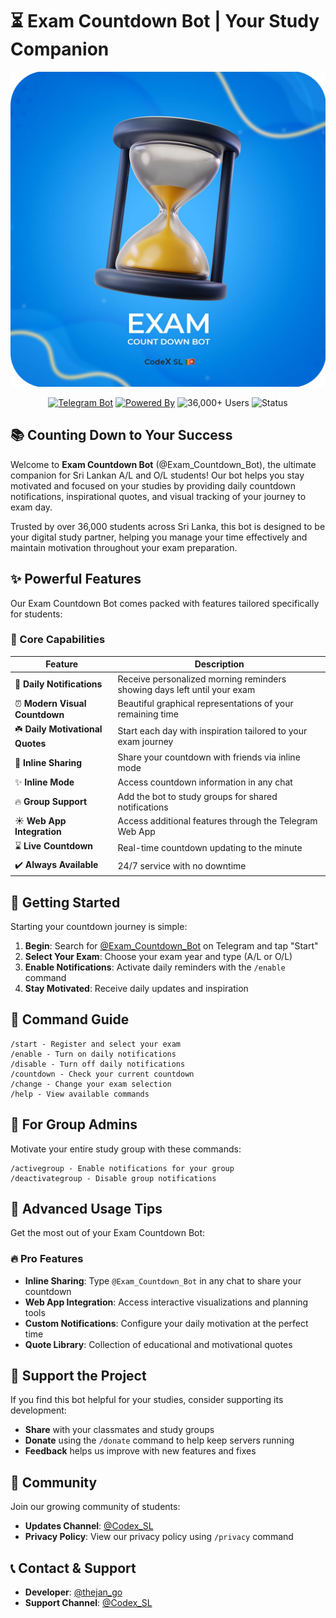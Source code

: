 # ⏳ Exam Countdown Bot | Your Study Companion
<div align="center">

![Exam Countdown Bot Banner](./images/banner.png)
</div>

<div align="center">
  <a href="https://t.me/Exam_Countdown_Bot"><img src="https://img.shields.io/badge/Telegram-Bot-blue?style=for-the-badge&logo=telegram" alt="Telegram Bot"></a>
  <a href="https://t.me/Codex_SL"><img src="https://img.shields.io/badge/Powered_By-Codex_SL-orange?style=for-the-badge&logo=telegram" alt="Powered By"></a>
  <img src="https://img.shields.io/badge/Users-36,000+-success?style=for-the-badge" alt="36,000+ Users">
  <img src="https://img.shields.io/badge/Status-Online_24/7-success?style=for-the-badge" alt="Status">
</div>

## 📚 Counting Down to Your Success

Welcome to **Exam Countdown Bot** (@Exam_Countdown_Bot), the ultimate companion for Sri Lankan A/L and O/L students! Our bot helps you stay motivated and focused on your studies by providing daily countdown notifications, inspirational quotes, and visual tracking of your journey to exam day.

Trusted by over 36,000 students across Sri Lanka, this bot is designed to be your digital study partner, helping you manage your time effectively and maintain motivation throughout your exam preparation.

## ✨ Powerful Features

Our Exam Countdown Bot comes packed with features tailored specifically for students:

### 🚀 Core Capabilities
| Feature | Description |
|---------|-------------|
| 🔔 **Daily Notifications** | Receive personalized morning reminders showing days left until your exam |
| ⏰ **Modern Visual Countdown** | Beautiful graphical representations of your remaining time |
| ☘️ **Daily Motivational Quotes** | Start each day with inspiration tailored to your exam journey |
| 💬 **Inline Sharing** | Share your countdown with friends via inline mode |
| ✨ **Inline Mode** | Access countdown information in any chat |
| 🔥 **Group Support** | Add the bot to study groups for shared notifications |
| ☀️ **Web App Integration** | Access additional features through the Telegram Web App |
| ⌛ **Live Countdown** | Real-time countdown updating to the minute |
| ✔️ **Always Available** | 24/7 service with no downtime |

## 📖 Getting Started

Starting your countdown journey is simple:

1. **Begin**: Search for [@Exam_Countdown_Bot](https://t.me/Exam_Countdown_Bot) on Telegram and tap "Start"
2. **Select Your Exam**: Choose your exam year and type (A/L or O/L)
3. **Enable Notifications**: Activate daily reminders with the `/enable` command
4. **Stay Motivated**: Receive daily updates and inspiration

## 🧭 Command Guide

```
/start - Register and select your exam
/enable - Turn on daily notifications
/disable - Turn off daily notifications
/countdown - Check your current countdown
/change - Change your exam selection
/help - View available commands
```

## 👥 For Group Admins

Motivate your entire study group with these commands:

```
/activegroup - Enable notifications for your group
/deactivategroup - Disable group notifications
```

## 💎 Advanced Usage Tips

Get the most out of your Exam Countdown Bot:

### 🔥 Pro Features
- **Inline Sharing**: Type `@Exam_Countdown_Bot` in any chat to share your countdown
- **Web App Integration**: Access interactive visualizations and planning tools
- **Custom Notifications**: Configure your daily motivation at the perfect time
- **Quote Library**: Collection of educational and motivational quotes

## 🌟 Support the Project

If you find this bot helpful for your studies, consider supporting its development:

- **Share** with your classmates and study groups
- **Donate** using the `/donate` command to help keep servers running
- **Feedback** helps us improve with new features and fixes

## 🤝 Community

Join our growing community of students:

- **Updates Channel**: [@Codex_SL](https://t.me/Codex_SL)
- **Privacy Policy**: View our privacy policy using `/privacy` command

## 📞 Contact & Support

- **Developer**: [@thejan_go](https://t.me/thejan_go)
- **Support Channel**: [@Codex_SL](https://t.me/Codex_SL)

